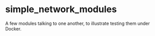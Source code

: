 # simple_network_modules
A few modules talking to one another, to illustrate testing them under Docker.

